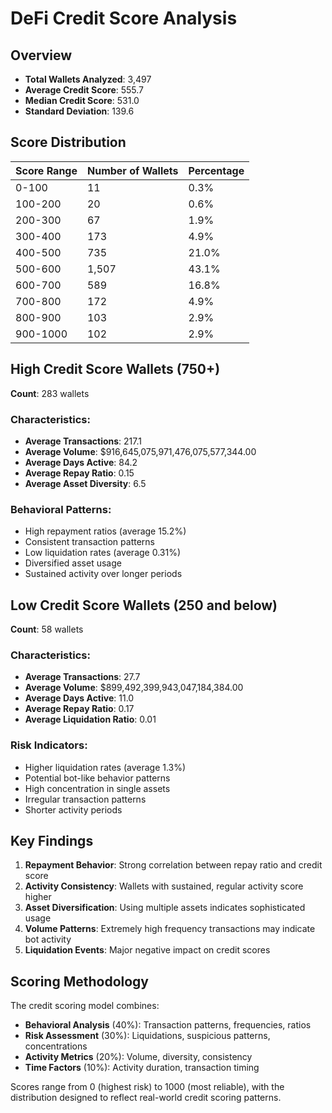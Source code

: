# DeFi Credit Score Analysis
        
## Overview
- **Total Wallets Analyzed**: 3,497
- **Average Credit Score**: 555.7
- **Median Credit Score**: 531.0
- **Standard Deviation**: 139.6

## Score Distribution

| Score Range | Number of Wallets | Percentage |
|-------------|------------------|------------|
| 0-100 | 11 | 0.3% |
| 100-200 | 20 | 0.6% |
| 200-300 | 67 | 1.9% |
| 300-400 | 173 | 4.9% |
| 400-500 | 735 | 21.0% |
| 500-600 | 1,507 | 43.1% |
| 600-700 | 589 | 16.8% |
| 700-800 | 172 | 4.9% |
| 800-900 | 103 | 2.9% |
| 900-1000 | 102 | 2.9% |

## High Credit Score Wallets (750+)

**Count**: 283 wallets

### Characteristics:
- **Average Transactions**: 217.1
- **Average Volume**: $916,645,075,971,476,075,577,344.00
- **Average Days Active**: 84.2
- **Average Repay Ratio**: 0.15
- **Average Asset Diversity**: 6.5

### Behavioral Patterns:
- High repayment ratios (average 15.2%)
- Consistent transaction patterns
- Low liquidation rates (average 0.31%)
- Diversified asset usage
- Sustained activity over longer periods

## Low Credit Score Wallets (250 and below)

**Count**: 58 wallets

### Characteristics:
- **Average Transactions**: 27.7
- **Average Volume**: $899,492,399,943,047,184,384.00
- **Average Days Active**: 11.0
- **Average Repay Ratio**: 0.17
- **Average Liquidation Ratio**: 0.01

### Risk Indicators:
- Higher liquidation rates (average 1.3%)
- Potential bot-like behavior patterns
- High concentration in single assets
- Irregular transaction patterns
- Shorter activity periods

## Key Findings

1. **Repayment Behavior**: Strong correlation between repay ratio and credit score
2. **Activity Consistency**: Wallets with sustained, regular activity score higher
3. **Asset Diversification**: Using multiple assets indicates sophisticated usage
4. **Volume Patterns**: Extremely high frequency transactions may indicate bot activity
5. **Liquidation Events**: Major negative impact on credit scores

## Scoring Methodology

The credit scoring model combines:
- **Behavioral Analysis** (40%): Transaction patterns, frequencies, ratios
- **Risk Assessment** (30%): Liquidations, suspicious patterns, concentrations
- **Activity Metrics** (20%): Volume, diversity, consistency
- **Time Factors** (10%): Activity duration, transaction timing

Scores range from 0 (highest risk) to 1000 (most reliable), with the distribution designed to reflect real-world credit scoring patterns.
